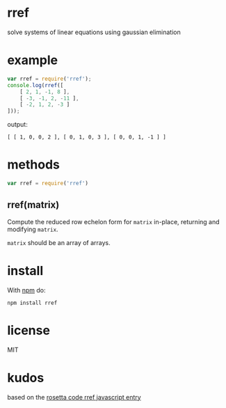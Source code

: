 # rref

solve systems of linear equations using gaussian elimination

# example

``` js
var rref = require('rref');
console.log(rref([
    [ 2, 1, -1, 8 ],
    [ -3, -1, 2, -11 ],
    [ -2, 1, 2, -3 ]
]));
```

output:

```
[ [ 1, 0, 0, 2 ], [ 0, 1, 0, 3 ], [ 0, 0, 1, -1 ] ]
```

# methods

``` js
var rref = require('rref')
```

## rref(matrix)

Compute the reduced row echelon form for `matrix` in-place, returning and
modifying `matrix`.

`matrix` should be an array of arrays.

# install

With [npm](https://npmjs.org) do:

```
npm install rref
```

# license

MIT

# kudos

based on the [rosetta code rref javascript entry](rosettacode.org/wiki/Reduced_row_echelon_form#JavaScript)
